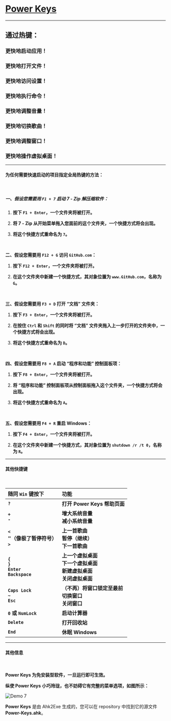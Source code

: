 # [Power Keys](https://github.com/szzhiyang/PerfectWindows/raw/master/Power-Keys.exe)

---

## 通过热键：

### 更快地启动应用！

### 更快地打开文件！

### 更快地访问设置！

### 更快地执行命令！

### 更快地调整音量！

### 更快地切换歌曲！

### 更快地调整窗口！

### 更快地操作虚拟桌面！

---

#### 为任何需要快速启动的项目指定全局热键的方法：

<br>

##### 一、假设您需要用 `F1 + 7` 启动 7 - Zip 解压缩软件：

1. **按下 `F1 + Enter`，一个文件夹将被打开。**

2. **将 7 - Zip 从开始菜单拖入您面前的这个文件夹，一个快捷方式将会出现。**

3. **将这个快捷方式重命名为 `7`。**

<br>

**二、假设您需要用 `F12 + G` 访问 `GitHub.com`：**

1. **按下 `F12 + Enter`，一个文件夹将被打开。**

2. **在这个文件夹中新建一个快捷方式，其对象位置为 `www.GitHub.com`，名称为 `G`。**

<br>

**三、假设您需要用 `F3 + D` 打开 “文档” 文件夹：**

1. **按下 `F3 + Enter`，一个文件夹将被打开。**

2. **在按住 `Ctrl` 和 `Shift` 的同时将 “文档” 文件夹拖入上一步打开的文件夹中，一个快捷方式将会出现。**

3. **将这个快捷方式重命名为 `D`。**

<br>

**四、假设您需要用 `F8 + A` 启动 “程序和功能” 控制面板项：**

1. **按下 `F8 + Enter`，一个文件夹将被打开。**

2. **将 “程序和功能” 控制面板项从控制面板拖入这个文件夹，一个快捷方式将会出现。**

3. **将这个快捷方式重命名为 `A`。**

<br>

**五、假设您需要用 `F4 + R` 重启 Windows：**

1. **按下 `F4 + Enter`，一个文件夹将被打开。**

2. **在这个文件夹中新建一个快捷方式，其对象位置为 `shutdown /r /t 0`，名称为 `R`。**

---

#### 其他快捷键

<br>

|随同 `Win` 键按下|功能|
|:-|:-|
|**`?`**|**打开 Power Keys 帮助页面**
|**`+`<br>`-`**|**增大系统音量<br>减小系统音量**
|**`<`<br><big>`"`</big>（像极了暂停符号）<br>`>`**|**上一首歌曲<br>暂停（继续）<br>下一首歌曲**
|**`{`**<br>**`}`**<br>**`Enter`**<br>**`Backspace`**|**上一个虚拟桌面<br>下一个虚拟桌面<br>新建虚拟桌面<br>关闭虚拟桌面**
|**`Caps Lock`<br>`~`<br>`Esc`**|**（不再）将窗口锁定至最前<br>切换窗口<br>关闭窗口**
|**`0` 或 `NumLock`**|**启动计算器**
|**`Delete`**|**打开回收站**
|**`End`**|**休眠 Windows**

---

#### 其他信息

<br>

**Power Keys 为免安装型软件，一旦运行即可生效。**

**纵使 Power Keys 小巧玲珑，也不妨碍它有完整的菜单选项，如图所示：**

![Demo 7](https://github.com/szzhiyang/Pics/raw/master/PerfectWindows/demo7.jpg)

**Power Keys** 是由 Ahk2Exe 生成的，您可以在 repository 中找到它的源文件 **Power-Keys.ahk**。
